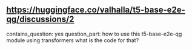 ## https://huggingface.co/valhalla/t5-base-e2e-qg/discussions/2

contains_question: yes
question_part: how to use this  t5-base-e2e-qg  module using transformers what is the code for that?